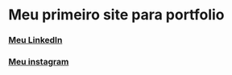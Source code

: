 # Meu primeiro site para portfolio

### <a target="_newtab" href="https://www.linkedin.com/in/filipecalm/">Meu LinkedIn</a><br>
### <a target="_newtab" href="https://www.instagram.com/filipe_cdealmeida">Meu instagram</a>
